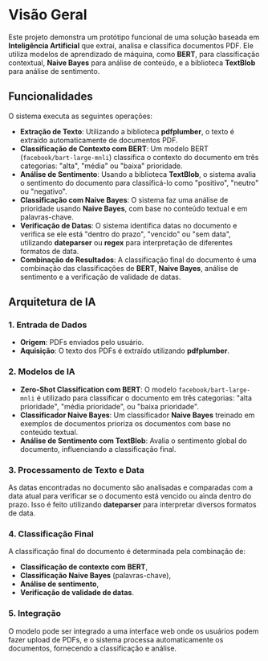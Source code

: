 # Visão Geral

Este projeto demonstra um protótipo funcional de uma solução baseada em **Inteligência Artificial** que extrai, analisa e classifica documentos PDF. Ele utiliza modelos de aprendizado de máquina, como **BERT**, para classificação contextual, **Naive Bayes** para análise de conteúdo, e a biblioteca **TextBlob** para análise de sentimento.

## Funcionalidades

O sistema executa as seguintes operações:

- **Extração de Texto**: Utilizando a biblioteca **pdfplumber**, o texto é extraído automaticamente de documentos PDF.
- **Classificação de Contexto com BERT**: Um modelo BERT (`facebook/bart-large-mnli`) classifica o contexto do documento em três categorias: "alta", "média" ou "baixa" prioridade.
- **Análise de Sentimento**: Usando a biblioteca **TextBlob**, o sistema avalia o sentimento do documento para classificá-lo como "positivo", "neutro" ou "negativo".
- **Classificação com Naive Bayes**: O sistema faz uma análise de prioridade usando **Naive Bayes**, com base no conteúdo textual e em palavras-chave.
- **Verificação de Datas**: O sistema identifica datas no documento e verifica se ele está "dentro do prazo", "vencido" ou "sem data", utilizando **dateparser** ou **regex** para interpretação de diferentes formatos de data.
- **Combinação de Resultados**: A classificação final do documento é uma combinação das classificações de **BERT**, **Naive Bayes**, análise de sentimento e a verificação de validade de datas.

## Arquitetura de IA

### 1. Entrada de Dados

- **Origem**: PDFs enviados pelo usuário.
- **Aquisição**: O texto dos PDFs é extraído utilizando **pdfplumber**.

### 2. Modelos de IA

- **Zero-Shot Classification com BERT**: O modelo `facebook/bart-large-mnli` é utilizado para classificar o documento em três categorias: "alta prioridade", "média prioridade", ou "baixa prioridade".
- **Classificador Naive Bayes**: Um classificador **Naive Bayes** treinado em exemplos de documentos prioriza os documentos com base no conteúdo textual.
- **Análise de Sentimento com TextBlob**: Avalia o sentimento global do documento, influenciando a classificação final.

### 3. Processamento de Texto e Data

As datas encontradas no documento são analisadas e comparadas com a data atual para verificar se o documento está vencido ou ainda dentro do prazo. Isso é feito utilizando **dateparser** para interpretar diversos formatos de data.

### 4. Classificação Final

A classificação final do documento é determinada pela combinação de:

- **Classificação de contexto com BERT**,
- **Classificação Naive Bayes** (palavras-chave),
- **Análise de sentimento**,
- **Verificação de validade de datas**.

### 5. Integração

O modelo pode ser integrado a uma interface web onde os usuários podem fazer upload de PDFs, e o sistema processa automaticamente os documentos, fornecendo a classificação e análise.
